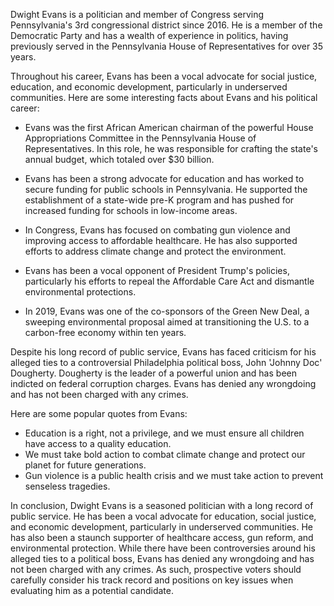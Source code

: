 Dwight Evans is a politician and member of Congress serving Pennsylvania's 3rd congressional district since 2016. He is a member of the Democratic Party and has a wealth of experience in politics, having previously served in the Pennsylvania House of Representatives for over 35 years.

Throughout his career, Evans has been a vocal advocate for social justice, education, and economic development, particularly in underserved communities. Here are some interesting facts about Evans and his political career:

- Evans was the first African American chairman of the powerful House Appropriations Committee in the Pennsylvania House of Representatives. In this role, he was responsible for crafting the state's annual budget, which totaled over $30 billion.

- Evans has been a strong advocate for education and has worked to secure funding for public schools in Pennsylvania. He supported the establishment of a state-wide pre-K program and has pushed for increased funding for schools in low-income areas.

- In Congress, Evans has focused on combating gun violence and improving access to affordable healthcare. He has also supported efforts to address climate change and protect the environment.

- Evans has been a vocal opponent of President Trump's policies, particularly his efforts to repeal the Affordable Care Act and dismantle environmental protections.

- In 2019, Evans was one of the co-sponsors of the Green New Deal, a sweeping environmental proposal aimed at transitioning the U.S. to a carbon-free economy within ten years.

Despite his long record of public service, Evans has faced criticism for his alleged ties to a controversial Philadelphia political boss, John 'Johnny Doc' Dougherty. Dougherty is the leader of a powerful union and has been indicted on federal corruption charges. Evans has denied any wrongdoing and has not been charged with any crimes.

Here are some popular quotes from Evans:

- Education is a right, not a privilege, and we must ensure all children have access to a quality education.
- We must take bold action to combat climate change and protect our planet for future generations.
- Gun violence is a public health crisis and we must take action to prevent senseless tragedies.

In conclusion, Dwight Evans is a seasoned politician with a long record of public service. He has been a vocal advocate for education, social justice, and economic development, particularly in underserved communities. He has also been a staunch supporter of healthcare access, gun reform, and environmental protection. While there have been controversies around his alleged ties to a political boss, Evans has denied any wrongdoing and has not been charged with any crimes. As such, prospective voters should carefully consider his track record and positions on key issues when evaluating him as a potential candidate.
